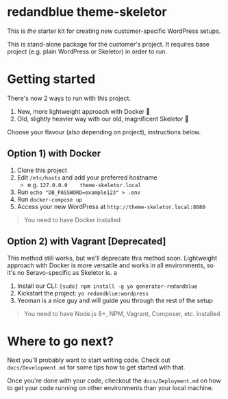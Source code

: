 # redandblue theme-skeletor

This is _the_ starter kit for creating new customer-specific WordPress setups.

This is stand-alone package for the customer's project. It requires base project (e.g. plain WordPress or Skeletor) in order to run.

# Getting started

There's now 2 ways to run with this project.
1. New, more lightweight approach with Docker 🐳
2. Old, slightly heavier way with our old, magnificent Skeletor 🙊

Choose your flavour (also depending on project), instructions below.

## Option 1) with Docker

1. Clone this project
2. Edit `/etc/hosts` and add your preferred hostname
    * e.g. `127.0.0.0    theme-skeletor.local`
3. Run `echo "DB_PASSWORD=example123" > .env`
4. Run `docker-compose up`
5. Access your new WordPress at `http://theme-skeletor.local:8080`

> You need to have Docker installed

## Option 2) with Vagrant [Deprecated]

This method still works, but we'll deprecate this method soon.
Lightweight approach with Docker is more versatile and works in all environments,
so it's no Seravo-specific as Skeletor is.
a
1.  Install our CLI: `[sudo] npm install -g yo generator-redandblue`
2.  Kickstart the project: `yo redandblue:wordpress`
3.  Yeoman is a nice guy and will guide you through the rest of the setup

> You need to have Node.js 8+, NPM, Vagrant, Composer, etc. installed

# Where to go next?

Next you'll probably want to start writing code. Check out
`docs/Development.md` for some tips how to get started with that.

Once you're done with your code, checkout the `docs/Deployment.md` on
how to get your code running on other environments than your local machine.
